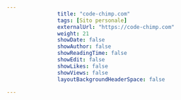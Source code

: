 ---
                title: "code-chimp.com"
                tags: [Sito personale]
                externalUrl: "https://code-chimp.com"
                weight: 21
                showDate: false
                showAuthor: false
                showReadingTime: false
                showEdit: false
                showLikes: false
                showViews: false
                layoutBackgroundHeaderSpace: false
                ---

